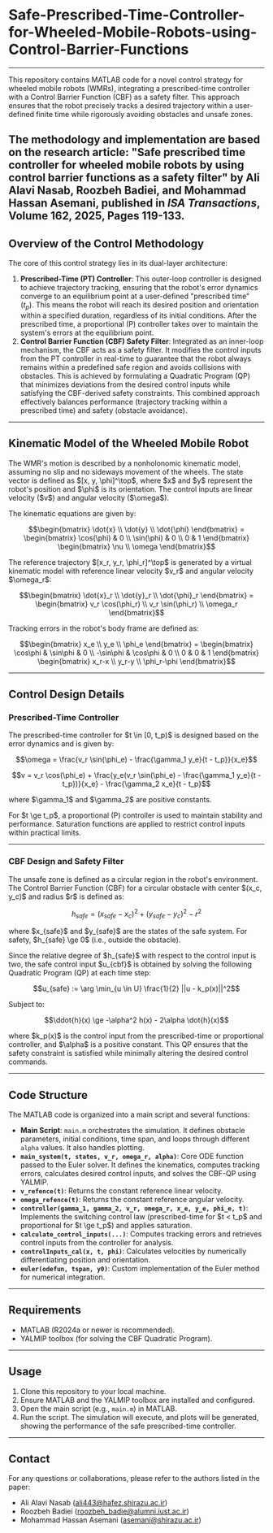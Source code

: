 # Safe-Prescribed-Time-Controller-for-Wheeled-Mobile-Robots-using-Control-Barrier-Functions

---

This repository contains MATLAB code for a novel control strategy for wheeled mobile robots (WMRs), integrating a prescribed-time controller with a Control Barrier Function (CBF) as a safety filter. This approach ensures that the robot precisely tracks a desired trajectory within a user-defined finite time while rigorously avoiding obstacles and unsafe zones.

The methodology and implementation are based on the research article:
**"Safe prescribed time controller for wheeled mobile robots by using control barrier functions as a safety filter"** by Ali Alavi Nasab, Roozbeh Badiei, and Mohammad Hassan Asemani, published in *ISA Transactions*, Volume 162, 2025, Pages 119-133.
---

## Overview of the Control Methodology

The core of this control strategy lies in its dual-layer architecture:

1. **Prescribed-Time (PT) Controller**: This outer-loop controller is designed to achieve trajectory tracking, ensuring that the robot's error dynamics converge to an equilibrium point at a user-defined "prescribed time" ($t_p$). This means the robot will reach its desired position and orientation within a specified duration, regardless of its initial conditions. After the prescribed time, a proportional (P) controller takes over to maintain the system's errors at the equilibrium point.
2. **Control Barrier Function (CBF) Safety Filter**: Integrated as an inner-loop mechanism, the CBF acts as a safety filter. It modifies the control inputs from the PT controller in real-time to guarantee that the robot always remains within a predefined safe region and avoids collisions with obstacles. This is achieved by formulating a Quadratic Program (QP) that minimizes deviations from the desired control inputs while satisfying the CBF-derived safety constraints. This combined approach effectively balances performance (trajectory tracking within a prescribed time) and safety (obstacle avoidance).

---

## Kinematic Model of the Wheeled Mobile Robot

The WMR's motion is described by a nonholonomic kinematic model, assuming no slip and no sideways movement of the wheels. The state vector is defined as $\[x, y, \phi]^\top\$, where \$x\$ and \$y\$ represent the robot's position and \$\phi\$ is its orientation. The control inputs are linear velocity (\$v\$) and angular velocity (\$\omega\$).

The kinematic equations are given by:

```math
\begin{bmatrix} \dot{x} \\ \dot{y} \\ \dot{\phi} \end{bmatrix} = 
\begin{bmatrix} \cos(\phi) & 0 \\ \sin(\phi) & 0 \\ 0 & 1 \end{bmatrix}
\begin{bmatrix} \nu \\ \omega \end{bmatrix}
```

The reference trajectory $\[x\_r, y\_r, \phi\_r]^\top\$ is generated by a virtual kinematic model with reference linear velocity \$v\_r\$ and angular velocity \$\omega\_r\$:

```math
\begin{bmatrix} \dot{x}_r \\ \dot{y}_r \\ \dot{\phi}_r \end{bmatrix} = 
\begin{bmatrix} v_r \cos(\phi_r) \\ v_r \sin(\phi_r) \\ \omega_r \end{bmatrix}
```

Tracking errors in the robot's body frame are defined as:

```math
\begin{bmatrix} x_e \\ y_e \\ \phi_e \end{bmatrix} = 
\begin{bmatrix} \cos\phi & \sin\phi & 0 \\ -\sin\phi & \cos\phi & 0 \\ 0 & 0 & 1 \end{bmatrix}
\begin{bmatrix} x_r-x \\ y_r-y \\ \phi_r-\phi \end{bmatrix}
```

---

## Control Design Details

### Prescribed-Time Controller

The prescribed-time controller for \$t \in \[0, t\_p)\$ is designed based on the error dynamics and is given by:

```math
\omega = \frac{v_r \sin(\phi_e) - \frac{\gamma_1 y_e}{t - t_p}}{x_e}
```

```math
v = v_r \cos(\phi_e) + \frac{y_e(v_r \sin(\phi_e) - \frac{\gamma_1 y_e}{t - t_p})}{x_e} - \frac{\gamma_2 x_e}{t - t_p}
```

where \$\gamma\_1\$ and \$\gamma\_2\$ are positive constants.

For \$t \ge t\_p\$, a proportional (P) controller is used to maintain stability and performance. Saturation functions are applied to restrict control inputs within practical limits.

---

### CBF Design and Safety Filter

The unsafe zone is defined as a circular region in the robot's environment. The Control Barrier Function (CBF) for a circular obstacle with center \$(x\_c, y\_c)\$ and radius \$r\$ is defined as:

```math
h_{safe} = (x_{safe} - x_c)^2 + (y_{safe} - y_c)^2 - r^2
```

where \$x\_{safe}\$ and \$y\_{safe}\$ are the states of the safe system. For safety, \$h\_{safe} \ge 0\$ (i.e., outside the obstacle).

Since the relative degree of \$h\_{safe}\$ with respect to the control input is two, the safe control input \$u\_{cbf}\$ is obtained by solving the following Quadratic Program (QP) at each time step:

```math
u_{safe} := \arg \min_{u \in U} \frac{1}{2} ||u - k_p(x)||^2
```

Subject to:

```math
\ddot{h}(x) \ge -\alpha^2 h(x) - 2\alpha \dot{h}(x)
```

where \$k\_p(x)\$ is the control input from the prescribed-time or proportional controller, and \$\alpha\$ is a positive constant. This QP ensures that the safety constraint is satisfied while minimally altering the desired control commands.

---

## Code Structure

The MATLAB code is organized into a main script and several functions:

* **Main Script**: `main.m` orchestrates the simulation. It defines obstacle parameters, initial conditions, time span, and loops through different `alpha` values. It also handles plotting.
* **`main_system(t, states, v_r, omega_r, alpha)`**: Core ODE function passed to the Euler solver. It defines the kinematics, computes tracking errors, calculates desired control inputs, and solves the CBF-QP using YALMIP.
* **`v_refence(t)`**: Returns the constant reference linear velocity.
* **`omega_refence(t)`**: Returns the constant reference angular velocity.
* **`controller(gamma_1, gamma_2, v_r, omega_r, x_e, y_e, phi_e, t)`**: Implements the switching control law (prescribed-time for \$t < t\_p\$ and proportional for \$t \ge t\_p\$) and applies saturation.
* **`calculate_control_inputs(...)`**: Computes tracking errors and retrieves control inputs from the controller for analysis.
* **`controlInputs_cal(x, t, phi)`**: Calculates velocities by numerically differentiating position and orientation.
* **`euler(odefun, tspan, y0)`**: Custom implementation of the Euler method for numerical integration.


---

## Requirements

* MATLAB (R2024a or newer is recommended).
* YALMIP toolbox (for solving the CBF Quadratic Program).

---

## Usage

1. Clone this repository to your local machine.
2. Ensure MATLAB and the YALMIP toolbox are installed and configured.
3. Open the main script (e.g., `main.m`) in MATLAB.
4. Run the script. The simulation will execute, and plots will be generated, showing the performance of the safe prescribed-time controller.

---
## Contact

For any questions or collaborations, please refer to the authors listed in the paper:
* Ali Alavi Nasab (ali443@hafez.shirazu.ac.ir) 
* Roozbeh Badiei (roozbeh_badie@alumni.iust.ac.ir) 
* Mohammad Hassan Asemani (asemani@shirazu.ac.ir)

